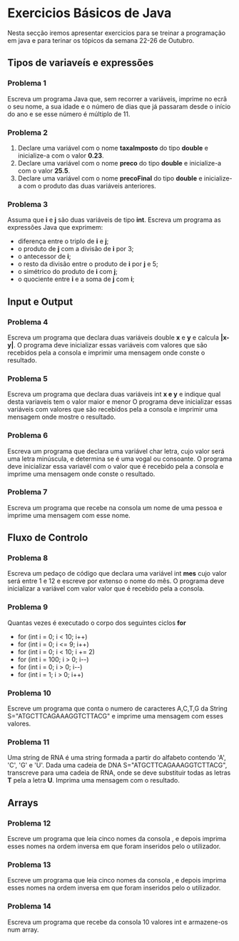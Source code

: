 # Exercicios Básicos de Java 

Nesta secção iremos apresentar exercicios para se treinar a programação em java e para terinar os tópicos da semana 22-26 de Outubro.

## Tipos de variaveís e expressões

### Problema 1 

Escreva um programa Java que, sem recorrer a variáveis, imprime no ecrã o seu nome, a sua idade
e o número de dias que já passaram desde o início do ano e se esse número é múltiplo de 11.

### Problema 2

1. Declare uma variável com o nome **taxaImposto** do tipo **double** e inicialize-a com o valor **0.23**.
1.  Declare uma variável com o nome **preco** do tipo **double** e inicialize-a com o valor **25.5**.
1.  Declare uma variável com o nome **precoFinal** do tipo **double** e inicialize-a com o produto
das duas variáveis anteriores.

### Problema 3

Assuma que **i** e **j** são duas variáveis de tipo **int**. Escreva um programa as expressões Java que exprimem:

* diferença entre o triplo de **i** e **j**;
* o produto de **j** com a divisão de **i** por 3;
*  o antecessor de **i**;
* o resto da divisão entre o produto de **i** por **j** e 5;
* o simétrico do produto de **i** com **j**;
* o quociente entre **i** e a soma de **j** com **i**; 

## Input e Output

### Problema 4 

Escreva um programa que declara duas variáveis double **x** e **y** e calcula **|x-y|**. O programa deve
inicializar essas variáveis com valores que são recebidos pela a consola e imprimir uma mensagem
onde conste o resultado.


### Problema 5

Escreva um programa que declara duas variáveis int **x e y** e indique qual desta variaveis tem o valor maior e menor
O programa deve inicializar essas variáveis com valores que são recebidos pela a consola e imprimir uma mensagem
onde mostre o resultado.

### Problema 6

Escreva um programa que declara uma variável char letra, cujo valor será uma letra
minúscula, e determina se é uma vogal ou consoante. O programa deve inicializar essa variavél com o valor que é recebido pela a consola e imprime uma mensagem onde conste o resultado. 

### Problema 7

Escreva um programa que recebe na consola um nome de uma pessoa  e imprime uma mensagem com esse nome. 

## Fluxo de Controlo


### Problema 8

Escreva um pedaço de código que declara uma variável int **mes** cujo valor será entre 1 e 12 e
escreve por extenso o nome do mês. O programa deve inicializar a variável com valor valor que é recebido pela a consola.

### Problema 9

Quantas vezes é executado o corpo dos seguintes ciclos **for**

* for (int i = 0; i < 10; i++)
*  for (int i = 0; i <= 9; i++)
* for (int i = 0; i < 10; i += 2)
*  for (int i = 100; i > 0; i--)
* for (int i = 0; i > 0; i--)
*  for (int i = 1; i > 0; i++)

### Problema 10 

Escreve um programa que conta o numero de caracteres A,C,T,G  da String S="ATGCTTCAGAAAGGTCTTACG" e imprime uma mensagem com esses valores. 

### Problema 11

Uma string de RNA é uma string formada a partir do alfabeto contendo 'A', 'C', 'G' e 'U'.
Dada uma cadeia de DNA S="ATGCTTCAGAAAGGTCTTACG", transcreve para uma cadeia de RNA, onde se deve substituir todas as letras **T** pela a letra **U**.
Imprima uma mensagem com o resultado.


## Arrays

### Problema 12

Escreve um programa que leia cinco nomes da consola , e depois imprima esses nomes na ordem
inversa em que foram inseridos pelo o utilizador.

### Problema 13

Escreve um programa que leia cinco nomes da consola , e depois imprima esses nomes na ordem
inversa em que foram inseridos pelo o utilizador.

### Problema 14

Escreva um programa que recebe da consola 10 valores int  e armazene-os num
array.











